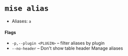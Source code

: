# `mise alias`
* Aliases: `a`

#### Flags

* `-p,--plugin <PLUGIN>` – filter aliases by plugin
* `--no-header` – Don't show table header
Manage aliases
